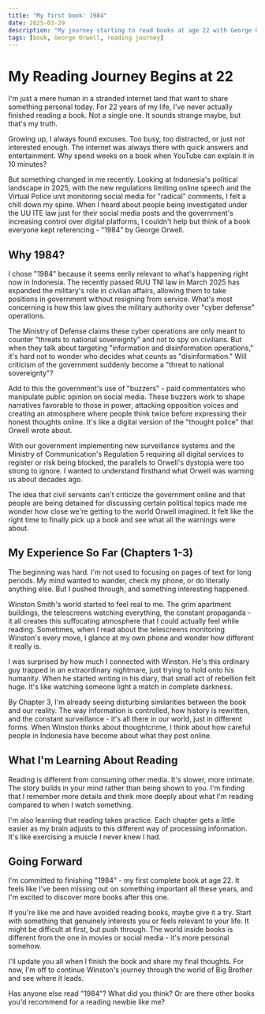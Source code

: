 ```yaml
---
title: "My first book: 1984"
date: 2025-03-29
description: "My journey starting to read books at age 22 with George Orwell's 1984"
tags: [book, George Orwell, reading journey]
---
```


# My Reading Journey Begins at 22

I'm just a mere human in a stranded internet land that want to share something personal today. For 22 years of my life, I've never actually finished reading a book. Not a single one. It sounds strange maybe, but that's my truth.

Growing up, I always found excuses. Too busy, too distracted, or just not interested enough. The internet was always there with quick answers and entertainment. Why spend weeks on a book when YouTube can explain it in 10 minutes?

But something changed in me recently. Looking at Indonesia's political landscape in 2025, with the new regulations limiting online speech and the Virtual Police unit monitoring social media for "radical" comments, I felt a chill down my spine. When I heard about people being investigated under the UU ITE law just for their social media posts and the government's increasing control over digital platforms, I couldn't help but think of a book everyone kept referencing - "1984" by George Orwell.

## Why 1984?

I chose "1984" because it seems eerily relevant to what's happening right now in Indonesia. The recently passed RUU TNI law in March 2025 has expanded the military's role in civilian affairs, allowing them to take positions in government without resigning from service. What's most concerning is how this law gives the military authority over "cyber defense" operations.

The Ministry of Defense claims these cyber operations are only meant to counter "threats to national sovereignty" and not to spy on civilians. But when they talk about targeting "information and disinformation operations," it's hard not to wonder who decides what counts as "disinformation." Will criticism of the government suddenly become a "threat to national sovereignty"?

Add to this the government's use of "buzzers" - paid commentators who manipulate public opinion on social media. These buzzers work to shape narratives favorable to those in power, attacking opposition voices and creating an atmosphere where people think twice before expressing their honest thoughts online. It's like a digital version of the "thought police" that Orwell wrote about.

With our government implementing new surveillance systems and the Ministry of Communication's Regulation 5 requiring all digital services to register or risk being blocked, the parallels to Orwell's dystopia were too strong to ignore. I wanted to understand firsthand what Orwell was warning us about decades ago.

The idea that civil servants can't criticize the government online and that people are being detained for discussing certain political topics made me wonder how close we're getting to the world Orwell imagined. It felt like the right time to finally pick up a book and see what all the warnings were about.

## My Experience So Far (Chapters 1-3)

The beginning was hard. I'm not used to focusing on pages of text for long periods. My mind wanted to wander, check my phone, or do literally anything else. But I pushed through, and something interesting happened.

Winston Smith's world started to feel real to me. The grim apartment buildings, the telescreens watching everything, the constant propaganda - it all creates this suffocating atmosphere that I could actually feel while reading. Sometimes, when I read about the telescreens monitoring Winston's every move, I glance at my own phone and wonder how different it really is.

I was surprised by how much I connected with Winston. He's this ordinary guy trapped in an extraordinary nightmare, just trying to hold onto his humanity. When he started writing in his diary, that small act of rebellion felt huge. It's like watching someone light a match in complete darkness.

By Chapter 3, I'm already seeing disturbing similarities between the book and our reality. The way information is controlled, how history is rewritten, and the constant surveillance - it's all there in our world, just in different forms. When Winston thinks about thoughtcrime, I think about how careful people in Indonesia have become about what they post online.

## What I'm Learning About Reading

Reading is different from consuming other media. It's slower, more intimate. The story builds in your mind rather than being shown to you. I'm finding that I remember more details and think more deeply about what I'm reading compared to when I watch something.

I'm also learning that reading takes practice. Each chapter gets a little easier as my brain adjusts to this different way of processing information. It's like exercising a muscle I never knew I had.

## Going Forward

I'm committed to finishing "1984" - my first complete book at age 22. It feels like I've been missing out on something important all these years, and I'm excited to discover more books after this one.

If you're like me and have avoided reading books, maybe give it a try. Start with something that genuinely interests you or feels relevant to your life. It might be difficult at first, but push through. The world inside books is different from the one in movies or social media - it's more personal somehow.

I'll update you all when I finish the book and share my final thoughts. For now, I'm off to continue Winston's journey through the world of Big Brother and see where it leads.

Has anyone else read "1984"? What did you think? Or are there other books you'd recommend for a reading newbie like me?
